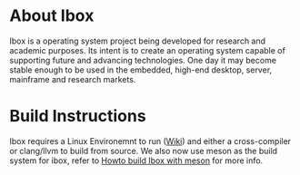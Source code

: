 # About Ibox
Ibox is a operating system project being developed for research and academic purposes. Its intent is to create an operating system capable of supporting future and advancing technologies. One day it may become stable enough to be used in the embedded, high-end desktop, server, mainframe and research markets.

# Build Instructions
Ibox requires a Linux Environemnt to run ([Wiki](https://github.com/beyondsociety/ibox/wiki)) and either a cross-compiler or clang/llvm to build from source. We also now use meson as the build system for ibox, refer to [Howto build Ibox with meson](docs/BuildingIbox.md) for more info.
